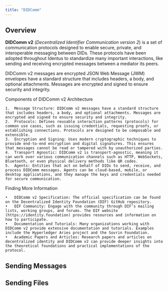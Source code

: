 ```yaml
---
title: "DIDComm"
---
```


## Overview

**DIDComm v2** (*Decentralized Identifier Communication version 2*) is a set of communication protocols designed to enable secure, private, and interoperable messaging between DIDs. These protocols have been adopted throughout Identus to standardize many important interactions, like sending and receiving encrypted messages between a mediator its peers.



DIDComm v2 messages are encrypted JSON Web Message (JWM) envelopes have a standard structure that includes headers, a body, and optional attachments. Messages are encrypted and signed to ensure security and integrity.

Components of DIDComm v2 Architecture

	1.	Message Structure: DIDComm v2 messages have a standard structure that includes headers, a body, and optional attachments. Messages are encrypted and signed to ensure security and integrity.
	2.	Protocols: Defines reusable interaction patterns (protocols) for common use cases, such as issuing credentials, requesting proofs, or establishing connections. Protocols are designed to be composable and extensible.
	3.	Encryption and Signing: Uses modern cryptographic techniques to provide end-to-end encryption and digital signatures. This ensures that messages cannot be read or tampered with by unauthorized parties.
	4.	Transport Agnostic: DIDComm v2 is transport-agnostic, meaning it can work over various communication channels such as HTTP, WebSockets, Bluetooth, or even physical delivery methods like QR codes.
	5.	Agents: Entities that act on behalf of DIDs to send, receive, and process DIDComm messages. Agents can be cloud-based, mobile, or desktop applications, and they manage the keys and credentials needed for secure communication.

Finding More Information

	•	DIDComm v2 Specification: The official specification can be found on the Decentralized Identity Foundation (DIF) GitHub repository.
	•	DIF Community: Engage with the community through DIF’s mailing lists, working groups, and forums. The DIF website (https://identity.foundation) provides resources and information on how to participate.
	•	Documentation and Tutorials: Many organizations working with DIDComm v2 provide extensive documentation and tutorials. Examples include the Hyperledger Aries project and the Sovrin Foundation.
	•	Academic Papers and Articles: Research papers and articles on decentralized identity and DIDComm v2 can provide deeper insights into the theoretical foundations and practical implementations of the protocol.

## Sending Messages

## Sending Files